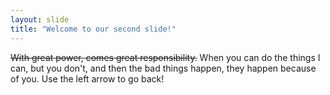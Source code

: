 ```yaml
---
layout: slide
title: "Welcome to our second slide!"
---
```

~~With great power, comes great responsibility.~~ When you can do the things I can, but you don't, and then the bad things happen, they happen because of you.
Use the left arrow to go back!
